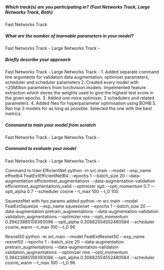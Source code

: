 ##### Which track(s) are you participating in? {Fast Networks Track, Large Networks Track, Both}
Fast Networks Track

##### What are the number of learnable parameters in your model?
Fast Networks Track -
Large Networks Track -

##### Briefly describe your approach
Fast Networks Track -
Large Networks Track - 
    1. Added separate command line arguments for validation data augmentation, 
        optimiser parameters, scheduler and scheduler parameters
    2. Created every model with <25Million parameters from torchvision.models. Impelmented feature extraction 
        which stores the weights used to give the highest test score in the given epochs.
    3. Added one more optimiser, 2 schedulers and related parameters.
    4. Added files for hyperparameter optimisation using BOHB
    5. Ran top 3 models for as long as possible. Selected the one with the best metrics. 


##### Command to train your model from scratch
Fast Networks Track -
Large Networks Track -


##### Command to evaluate your model
Fast Networks Track -
Large Networks Track -

Command to train
EfficientNet
python -m src.main --model --exp_name effnetb4 FeatExtEfficientNetB4 --epochs 1 --batch_size 20 --data-augmentation efficientnet_augmentations --data-augmentation-validation efficientnet_augmentations_valid --optimizer sgd --opti_momentum 0.7 --opti_alpha 0.7 --scheduler cosine --t_max 100 --t_0 100

SqueezeNet with hpo params added
python -m src.main --model FeatExtSqueeze --exp_name squeezenet --epochs 1 --batch_size 20 --data-augmentation pretrain_augmentations --data-augmentation-validation validation_augmentations --optimizer rms --opti_momentum 0.39423885159393096 --opti_alpha 0.30882554552480584 --scheduler cosine_warm --t_max 100 --t_0 96

Resnet50
python -m src.main --model FeatExtResnet50 --exp_name resnet50 --epochs 1 --batch_size 20 --data-augmentation pretrain_augmentations --data-augmentation-validation validation_augmentations --optimizer rms --opti_momentum 0.39423885159393096 --opti_alpha 0.30882554552480584 --scheduler cosine_warm --t_max 100 --t_0 96